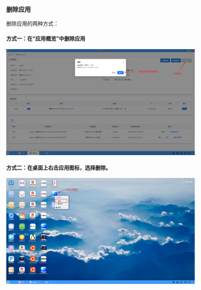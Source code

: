 ### 删除应用
删除应用的两种方式：

#### 方式一：在“应用概览”中删除应用
![alt text](./myapp11.png)

#### 方式二：在桌面上右击应用图标，选择删除。
![alt text](./myapp12.png)